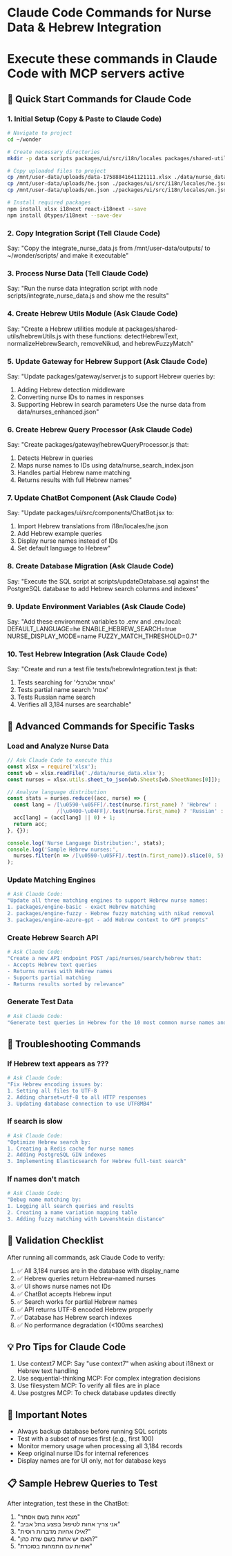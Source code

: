 # Claude Code Commands for Nurse Data & Hebrew Integration
# Execute these commands in Claude Code with MCP servers active

## 🚀 Quick Start Commands for Claude Code

### 1. Initial Setup (Copy & Paste to Claude Code)
```bash
# Navigate to project
cd ~/wonder

# Create necessary directories
mkdir -p data scripts packages/ui/src/i18n/locales packages/shared-utils

# Copy uploaded files to project
cp /mnt/user-data/uploads/data-17588841641121111.xlsx ./data/nurse_data.xlsx
cp /mnt/user-data/uploads/he.json ./packages/ui/src/i18n/locales/he.json
cp /mnt/user-data/uploads/en.json ./packages/ui/src/i18n/locales/en.json

# Install required packages
npm install xlsx i18next react-i18next --save
npm install @types/i18next --save-dev
```

### 2. Copy Integration Script (Tell Claude Code)
Say: "Copy the integrate_nurse_data.js from /mnt/user-data/outputs/ to ~/wonder/scripts/ and make it executable"

### 3. Process Nurse Data (Tell Claude Code)
Say: "Run the nurse data integration script with node scripts/integrate_nurse_data.js and show me the results"

### 4. Create Hebrew Utils Module (Ask Claude Code)
Say: "Create a Hebrew utilities module at packages/shared-utils/hebrewUtils.js with these functions: detectHebrewText, normalizeHebrewSearch, removeNikud, and hebrewFuzzyMatch"

### 5. Update Gateway for Hebrew Support (Ask Claude Code)
Say: "Update packages/gateway/server.js to support Hebrew queries by:
1. Adding Hebrew detection middleware
2. Converting nurse IDs to names in responses
3. Supporting Hebrew in search parameters
Use the nurse data from data/nurses_enhanced.json"

### 6. Create Hebrew Query Processor (Ask Claude Code)
Say: "Create packages/gateway/hebrewQueryProcessor.js that:
1. Detects Hebrew in queries
2. Maps nurse names to IDs using data/nurse_search_index.json
3. Handles partial Hebrew name matching
4. Returns results with full Hebrew names"

### 7. Update ChatBot Component (Ask Claude Code)
Say: "Update packages/ui/src/components/ChatBot.jsx to:
1. Import Hebrew translations from i18n/locales/he.json
2. Add Hebrew example queries
3. Display nurse names instead of IDs
4. Set default language to Hebrew"

### 8. Create Database Migration (Ask Claude Code)
Say: "Execute the SQL script at scripts/updateDatabase.sql against the PostgreSQL database to add Hebrew search columns and indexes"

### 9. Update Environment Variables (Ask Claude Code)
Say: "Add these environment variables to .env and .env.local:
DEFAULT_LANGUAGE=he
ENABLE_HEBREW_SEARCH=true
NURSE_DISPLAY_MODE=name
FUZZY_MATCH_THRESHOLD=0.7"

### 10. Test Hebrew Integration (Ask Claude Code)
Say: "Create and run a test file tests/hebrewIntegration.test.js that:
1. Tests searching for 'אסתר אלגרבלי'
2. Tests partial name search 'אסת'
3. Tests Russian name search
4. Verifies all 3,184 nurses are searchable"

## 📝 Advanced Commands for Specific Tasks

### Load and Analyze Nurse Data
```javascript
// Ask Claude Code to execute this
const xlsx = require('xlsx');
const wb = xlsx.readFile('./data/nurse_data.xlsx');
const nurses = xlsx.utils.sheet_to_json(wb.Sheets[wb.SheetNames[0]]);

// Analyze language distribution
const stats = nurses.reduce((acc, nurse) => {
  const lang = /[\u0590-\u05FF]/.test(nurse.first_name) ? 'Hebrew' :
                /[\u0400-\u04FF]/.test(nurse.first_name) ? 'Russian' : 'Other';
  acc[lang] = (acc[lang] || 0) + 1;
  return acc;
}, {});

console.log('Nurse Language Distribution:', stats);
console.log('Sample Hebrew nurses:', 
  nurses.filter(n => /[\u0590-\u05FF]/.test(n.first_name)).slice(0, 5)
);
```

### Update Matching Engines
```bash
# Ask Claude Code:
"Update all three matching engines to support Hebrew nurse names:
1. packages/engine-basic - exact Hebrew matching
2. packages/engine-fuzzy - Hebrew fuzzy matching with nikud removal
3. packages/engine-azure-gpt - add Hebrew context to GPT prompts"
```

### Create Hebrew Search API
```bash
# Ask Claude Code:
"Create a new API endpoint POST /api/nurses/search/hebrew that:
- Accepts Hebrew text queries
- Returns nurses with Hebrew names
- Supports partial matching
- Returns results sorted by relevance"
```

### Generate Test Data
```bash
# Ask Claude Code:
"Generate test queries in Hebrew for the 10 most common nurse names and create a test suite that validates each query returns the correct nurse"
```

## 🔧 Troubleshooting Commands

### If Hebrew text appears as ???
```bash
# Ask Claude Code:
"Fix Hebrew encoding issues by:
1. Setting all files to UTF-8
2. Adding charset=utf-8 to all HTTP responses
3. Updating database connection to use UTF8MB4"
```

### If search is slow
```bash
# Ask Claude Code:
"Optimize Hebrew search by:
1. Creating a Redis cache for nurse names
2. Adding PostgreSQL GIN indexes
3. Implementing Elasticsearch for Hebrew full-text search"
```

### If names don't match
```bash
# Ask Claude Code:
"Debug name matching by:
1. Logging all search queries and results
2. Creating a name variation mapping table
3. Adding fuzzy matching with Levenshtein distance"
```

## 🎯 Validation Checklist

After running all commands, ask Claude Code to verify:

1. ✅ All 3,184 nurses are in the database with display_name
2. ✅ Hebrew queries return Hebrew-named nurses
3. ✅ UI shows nurse names not IDs
4. ✅ ChatBot accepts Hebrew input
5. ✅ Search works for partial Hebrew names
6. ✅ API returns UTF-8 encoded Hebrew properly
7. ✅ Database has Hebrew search indexes
8. ✅ No performance degradation (<100ms searches)

## 💡 Pro Tips for Claude Code

1. Use context7 MCP: Say "use context7" when asking about i18next or Hebrew text handling
2. Use sequential-thinking MCP: For complex integration decisions
3. Use filesystem MCP: To verify all files are in place
4. Use postgres MCP: To check database updates directly

## 🚨 Important Notes

- Always backup database before running SQL scripts
- Test with a subset of nurses first (e.g., first 100)
- Monitor memory usage when processing all 3,184 records
- Keep original nurse IDs for internal references
- Display names are for UI only, not for database keys

## 📋 Sample Hebrew Queries to Test

After integration, test these in the ChatBot:
1. "מצא אחות בשם אסתר"
2. "אני צריך אחות לטיפול בפצע בתל אביב"
3. "אילו אחיות מדברות רוסית?"
4. "האם יש אחות בשם שרה כהן?"
5. "אחיות עם התמחות בסוכרת"
